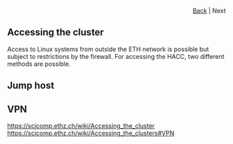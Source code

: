<div id="readme" class="Box-body readme blob js-code-block-container">
<article class="markdown-body entry-content p-3 p-md-6" itemprop="text">
<p align="right">
<a href="https://github.com/fpgasystems/hacc">Back</a> | Next
</p>

# Accessing the cluster
Access to Linux systems from outside the ETH network is possible but subject to restrictions by the firewall. For accessing the HACC, two different methods are possible.

## Jump host

## VPN


https://scicomp.ethz.ch/wiki/Accessing_the_cluster
https://scicomp.ethz.ch/wiki/Accessing_the_clusters#VPN
